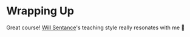 # Wrapping Up

Great course! [Will Sentance](https://twitter.com/willsentance)'s teaching style really resonates with me 🥳
